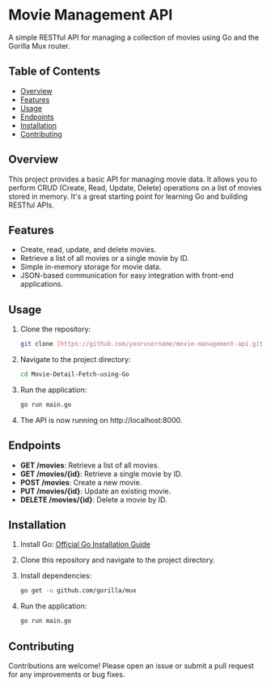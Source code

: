 # Movie Management API

A simple RESTful API for managing a collection of movies using Go and the Gorilla Mux router.

## Table of Contents
- [Overview](#overview)
- [Features](#features)
- [Usage](#usage)
- [Endpoints](#endpoints)
- [Installation](#installation)
- [Contributing](#contributing)

## Overview

This project provides a basic API for managing movie data. It allows you to perform CRUD (Create, Read, Update, Delete) operations on a list of movies stored in memory. It's a great starting point for learning Go and building RESTful APIs.

## Features

- Create, read, update, and delete movies.
- Retrieve a list of all movies or a single movie by ID.
- Simple in-memory storage for movie data.
- JSON-based communication for easy integration with front-end applications.

## Usage

1. Clone the repository:
   ```bash
   git clone [https://github.com/yourusername/movie-management-api.git](https://github.com/samriddha-basu-cloud/Movie-Detail-Fetch-using-Go.git)
   ```

2. Navigate to the project directory:
   ```bash
   cd Movie-Detail-Fetch-using-Go
   ```

3. Run the application:
   ```bash
   go run main.go


4. The API is now running on http://localhost:8000.

## Endpoints

- **GET /movies**: Retrieve a list of all movies.
- **GET /movies/{id}**: Retrieve a single movie by ID.
- **POST /movies**: Create a new movie.
- **PUT /movies/{id}**: Update an existing movie.
- **DELETE /movies/{id}**: Delete a movie by ID.

## Installation

1. Install Go: [Official Go Installation Guide](https://golang.org/doc/install)

2. Clone this repository and navigate to the project directory.

3. Install dependencies:
   ```bash
   go get -u github.com/gorilla/mux
   ```

4. Run the application:
   ```bash
   go run main.go
   ```

## Contributing

Contributions are welcome! Please open an issue or submit a pull request for any improvements or bug fixes.
